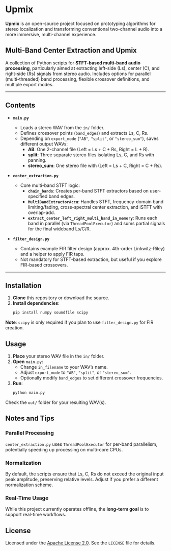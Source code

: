 # Upmix

**Upmix** is an open-source project focused on prototyping algorithms for stereo localization and transforming conventional two-channel audio into a more immersive, multi-channel experience.

## Multi-Band Center Extraction and Upmix

A collection of Python scripts for **STFT-based multi-band audio processing**, particularly aimed at extracting left-side (Ls), center (C), and right-side (Rs) signals from stereo audio. Includes options for parallel (multi-threaded) band processing, flexible crossover definitions, and multiple export modes.

---

## Contents

- **`main.py`**  
  - Loads a stereo WAV from the `in/` folder.  
  - Defines crossover points (`band_edges`) and extracts Ls, C, Rs.  
  - Depending on `export_mode` (`"AB"`, `"split"`, or `"stereo_sum"`), saves different output WAVs:
    - **AB**: One 2-channel file (Left = Ls + C + Rs, Right = L + R).
    - **split**: Three separate stereo files isolating Ls, C, and Rs with panning.
    - **stereo_sum**: One stereo file with (Left = Ls + C, Right = C + Rs).

- **`center_extraction.py`**  
  - Core multi-band STFT logic:
    - **`chain_bands`**: Creates per-band STFT extractors based on user-specified band edges.  
    - **`MultiBandExtractorAccu`**: Handles STFT, frequency-domain band limiting/fading, cross-spectral center extraction, and iSTFT with overlap-add.  
    - **`extract_center_left_right_multi_band_in_memory`**: Runs each band in parallel (via `ThreadPoolExecutor`) and sums partial signals for the final wideband Ls/C/R.

- **`filter_design.py`**  
  - Contains example FIR filter design (approx. 4th-order Linkwitz-Riley) and a helper to apply FIR taps.
  - Not mandatory for STFT-based extraction, but useful if you explore FIR-based crossovers.

---

## Installation

1. **Clone** this repository or download the source.  
2. **Install dependencies**:
   ```bash
   pip install numpy soundfile scipy
**Note**: `scipy` is only required if you plan to use `filter_design.py` for FIR creation.

## Usage

1. **Place** your stereo WAV file in the `in/` folder.  
2. **Open** `main.py`:
   - Change `in_filename` to your WAV’s name.
   - Adjust `export_mode` to `"AB"`, `"split"`, or `"stereo_sum"`.
   - Optionally modify `band_edges` to set different crossover frequencies.
3. **Run**:
   ```bash
   python main.py
Check the `out/` folder for your resulting WAV(s).

## Notes and Tips

### Parallel Processing
`center_extraction.py` uses `ThreadPoolExecutor` for per-band parallelism, potentially speeding up processing on multi-core CPUs.

### Normalization
By default, the scripts ensure that Ls, C, Rs do not exceed the original input peak amplitude, preserving relative levels. Adjust if you prefer a different normalization scheme.

### Real-Time Usage
While this project currently operates offline, the **long-term goal** is to support real-time workflows.

## License

Licensed under the [Apache License 2.0](LICENSE). See the `LICENSE` file for details.
